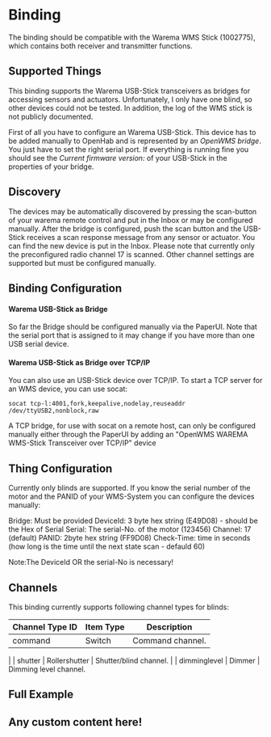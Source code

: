 # <bindingName> Binding

The binding should be compatible with the Warema WMS Stick (1002775), which contains both receiver and transmitter functions.



## Supported Things

This binding supports the Warema USB-Stick transceivers as bridges for accessing sensors and actuators. Unfortunately, I only have one blind, so other devices could not be tested. In addition, the log of the WMS stick is not publicly documented. 

First of all you have to configure an Warema USB-Stick. This device has to be added manually to OpenHab and is represented by an _OpenWMS bridge_. You just have to set the right serial port. If everything is running fine you should see the _Current firmware version:_ of your USB-Stick in the properties of your bridge.


## Discovery

The devices may be automatically discovered by pressing the scan-button of your warema remote control and put in the Inbox or may be configured manually.
After the bridge is configured, push the scan button and the USB-Stick receives a scan response message from any sensor or actuator. You can find the new device is put in the Inbox.
Please note that currently only the preconfigured radio channel 17 is scanned. Other channel settings are supported but must be configured manually.

## Binding Configuration

#### Warema USB-Stick as Bridge
So far the Bridge should be configured manually via the PaperUI. Note that the serial port that is assigned to it may change if you have more than one USB serial device.

#### Warema USB-Stick as Bridge over TCP/IP
You can also use an USB-Stick device over TCP/IP.
To start a TCP server for an WMS device, you can use socat:

```
socat tcp-l:4001,fork,keepalive,nodelay,reuseaddr /dev/ttyUSB2,nonblock,raw

```
A TCP bridge, for use with socat on a remote host, can only be configured manually either through the PaperUI by adding an "OpenWMS WAREMA WMS-Stick Transceiver over TCP/IP" device


## Thing Configuration

Currently only blinds are supported.
If you know the serial number of the motor and the PANID of your WMS-System you can configure the devices manually:

Bridge: Must be provided
DeviceId: 3 byte hex string (E49D08) - should be the Hex of Serial
Serial: The serial-No. of the motor (123456) 
Channel: 17 (default)
PANID: 2byte hex string (FF9D08)
Check-Time: time in seconds (how long is the time until the next state scan - defauld 60)

Note:The DeviceId OR the serial-No is necessary!

## Channels
This binding currently supports following channel types for blinds:

| Channel Type ID | Item Type     | Description                                                                        |
|-----------------|---------------|------------------------------------------------------------------------------------|
| command         | Switch        | Command channel. 
| 
| shutter         | Rollershutter | Shutter/blind channel.
|
| dimminglevel    | Dimmer        | Dimming level channel. 

## Full Example



## Any custom content here!

